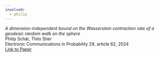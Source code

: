```yaml
---
involved:
  - philip
---
```


*A dimension-independent bound on the Wasserstein contraction rate of a geodesic random walk on the sphere*  
Philip Schär, Thilo Stier  
Electronic Communications in Probability 29, article 62, 2024  
[Link to Paper](https://doi.org/10.1214/24-ECP631)  
